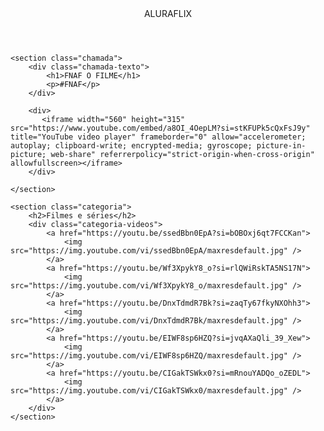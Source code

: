 <html lang="pt-BR">

<head>
    <link rel="stylesheet" href="styles.css">
    <link rel="preconnect" href="https://fonts.googleapis.com">
    <link rel="preconnect" href="https://fonts.gstatic.com" crossorigin>
    <link
        href="https://fonts.googleapis.com/css2?family=Chakra+Petch:ital,wght@0,300;0,400;0,500;0,600;0,700;1,300;1,400;1,500;1,600;1,700&display=swap"
        rel="stylesheet">
    <title>aluraflix</title>
</head>

<body>
    <header>ALURAFLIX</header>

    <section class="chamada">
        <div class="chamada-texto">
            <h1>FNAF O FILME</h1>
            <p>#FNAF</p>
        </div>

        <div>
           <iframe width="560" height="315" src="https://www.youtube.com/embed/a8OI_4OepLM?si=stKFUPk5cQxFsJ9y" title="YouTube video player" frameborder="0" allow="accelerometer; autoplay; clipboard-write; encrypted-media; gyroscope; picture-in-picture; web-share" referrerpolicy="strict-origin-when-cross-origin" allowfullscreen></iframe>
        </div>
        
    </section>

    <section class="categoria">
        <h2>Filmes e séries</h2>
        <div class="categoria-videos">
            <a href="https://youtu.be/ssedBbn0EpA?si=bOBOxj6qt7FCCKan">
                <img src="https://img.youtube.com/vi/ssedBbn0EpA/maxresdefault.jpg" />
            </a>
            <a href="https://youtu.be/Wf3XpykY8_o?si=rlQWiRskTA5NS17N">
                <img src="https://img.youtube.com/vi/Wf3XpykY8_o/maxresdefault.jpg" />
            </a>
            <a href="https://youtu.be/DnxTdmdR7Bk?si=zaqTy67fkyNXOhh3">
                <img src="https://img.youtube.com/vi/DnxTdmdR7Bk/maxresdefault.jpg" />
            </a>
            <a href="https://youtu.be/EIWF8sp6HZQ?si=jvqAXaQli_39_Xew">
                <img src="https://img.youtube.com/vi/EIWF8sp6HZQ/maxresdefault.jpg" />
            </a>
            <a href="https://youtu.be/CIGakTSWkx0?si=mRnouYADQo_oZEDL">
                <img src="https://img.youtube.com/vi/CIGakTSWkx0/maxresdefault.jpg" />
            </a>
        </div>
    </section>

</body>

</html>
